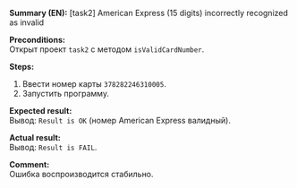 **Summary (EN):** [task2] American Express (15 digits) incorrectly recognized as invalid  

**Preconditions:**  
Открыт проект `task2` с методом `isValidCardNumber`.  

**Steps:**  
1. Ввести номер карты `378282246310005`.  
2. Запустить программу.  

**Expected result:**  
Вывод: `Result is OK` (номер American Express валидный).  

**Actual result:**  
Вывод: `Result is FAIL`.  

**Comment:**  
Ошибка воспроизводится стабильно.  
